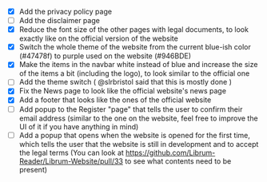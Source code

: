 - [x] Add the privacy policy page
- [ ] Add the disclaimer page
- [x] Reduce the font size of the other pages with legal documents, to look exactly like on the official version of the website
- [x] Switch the whole theme of the website from the current blue-ish color (#47478f) to purple used on the website (#946BDE)
- [x] Make the items in the navbar white instead of blue and increase the size of the items a bit (including the logo), to look similar to the official one
- [ ] Add the theme switch ( @slrbristol said that this is mostly done )
- [x] Fix the News page to look like the official website's news page
- [x] Add a footer that looks like the ones of the official website
- [ ] Add popup to the Register "page" that tells the user to confirm their email address (similar to the one on the website, feel free to improve the UI of it if you have anything in mind)
- [ ] Add a popup that opens when the website is opened for the first time, which tells the user that the website is still in development and to accept the legal terms (You can look at https://github.com/Librum-Reader/Librum-Website/pull/33 to see what contents need to be present)
